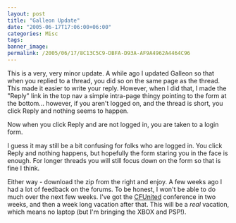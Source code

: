 ```yaml
---
layout: post
title: "Galleon Update"
date: "2005-06-17T17:06:00+06:00"
categories: Misc 
tags: 
banner_image: 
permalink: /2005/06/17/8C13C5C9-DBFA-D93A-AF9A4962A4464C96
---
```


This is a very, very minor update. A while ago I updated Galleon so that when you replied to a thread, you did so on the same page as the thread. This made it easier to write your reply. However, when I did that, I made the "Reply" link in the top nav a simple intra-page thingy pointing to the form at the bottom... however, if you aren't logged on, and the thread is short, you click Reply and nothing seems to happen.

Now when you click Reply and are not logged in, you are taken to a login form. 

I guess it may still be a bit confusing for folks who are logged in. You click Reply and nothing happens, but hopefully the form staring you in the face is enough. For longer threads you will still focus down on the form so that is fine I think.

Either way - download the zip from the right and enjoy. A few weeks ago I had a lot of feedback on the forums. To be honest, I won't be able to do much over the next few weeks. I've got the <a href="http://www.cfunited.org">CFUnited</a> conference in two weeks, and then a week long vacation after that. This will be a <i>real</i> vacation, which means no laptop (but I'm bringing the XBOX and PSP!).